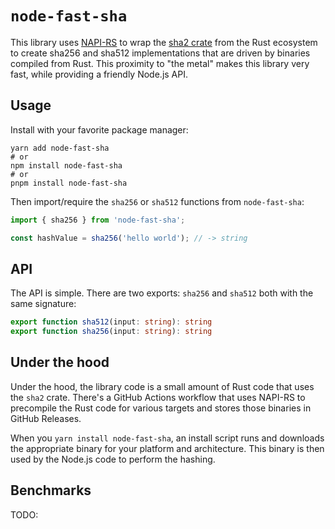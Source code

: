 # `node-fast-sha`

This library uses [NAPI-RS](https://napi.rs/) to wrap the [sha2 crate](https://docs.rs/sha2/latest/sha2/) from the Rust ecosystem to create sha256 and sha512 implementations that are driven by binaries compiled from Rust. This proximity to "the metal" makes this library very fast, while providing a friendly Node.js API.

## Usage

Install with your favorite package manager:

```shell
yarn add node-fast-sha
# or
npm install node-fast-sha
# or
pnpm install node-fast-sha
```

Then import/require the `sha256` or `sha512` functions from `node-fast-sha`:

```ts
import { sha256 } from 'node-fast-sha';

const hashValue = sha256('hello world'); // -> string
```

## API

The API is simple. There are two exports: `sha256` and `sha512` both with the same signature:

```ts
export function sha512(input: string): string
export function sha256(input: string): string
```

## Under the hood

Under the hood, the library code is a small amount of Rust code that uses the `sha2` crate. There's a GitHub Actions workflow that uses NAPI-RS to precompile the Rust code for various targets and stores those binaries in GitHub Releases.

When you `yarn install node-fast-sha`, an install script runs and downloads the appropriate binary for your platform and architecture. This binary is then used by the Node.js code to perform the hashing.

## Benchmarks

TODO:
